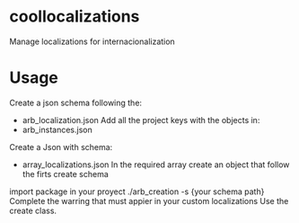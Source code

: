 # coollocalizations
Manage localizations for internacionalization

# Usage
Create a json schema following the: 
- arb_localization.json 
Add all the project keys with the objects in:
- arb_instances.json

Create a Json with schema:
- array_localizations.json
In the required array create an object that follow the firts create schema

import package in your proyect
./arb_creation -s {your schema path}
Complete the warring that must appier in your custom localizations
Use the create class.
